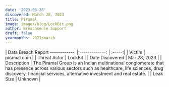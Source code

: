 ```yaml
---
date: '2023-03-28'
discovered: March 28, 2023
title: Piramal
image: images/blog/LockBit.png
author: Breachsense Support
draft: false
yearmonths: 2023/march
---
```



| Data Breach Report
------------:     |:-------------:    | :-----:|
| Victim      | piramal.com      | 
| Threat Actor      | LockBit      | 
| Date Discovered      | Mar 28, 2023      | 
| Description      | The Piramal Group is an Indian multinational conglomerate that has presence across various sectors such as healthcare, life sciences, drug discovery, financial services, alternative investment and real estate.      | 
| Leak Size      | Unknown      | 

